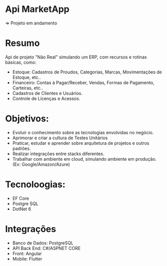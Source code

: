 # Api MarketApp

=> Projeto em andamento

# Resumo
Api de projeto "Não Real" simulando um ERP, com recursos e rotinas básicas, como:
- Estoque: Cadastros de Proudos, Categorias, Marcas, Movimentações de Estoque, etc..
- Financeiro: Contas à Pagar/Receber, Vendas, Formas de Pagamento, Carteiras, etc..
- Cadastros de Clientes e Usuários.
- Controle de Licenças e Acessos.

# Objetivos:
- Evoluir o conhecimento sobre as tecnologias envolvidas no negócio.
- Aprimorar e criar a cultura de Testes Unitários
- Praticar, estudar e aprender sobre arquitetura de projetos e outros padrões.
- Realizar integrações entre stacks diferentes.
- Trabalhar com ambiente em cloud, simulando ambiente em produção. (Ex: Google/Amazon/Azure)

# Tecnoloogias:
- EF Core
- Postgre SQL
- DotNet 6

# Integrações
- Banco de Dados: PostgreSQL
- API Back End: C#/ASPNET CORE
- Front: Angular
- Mobile: Flutter
